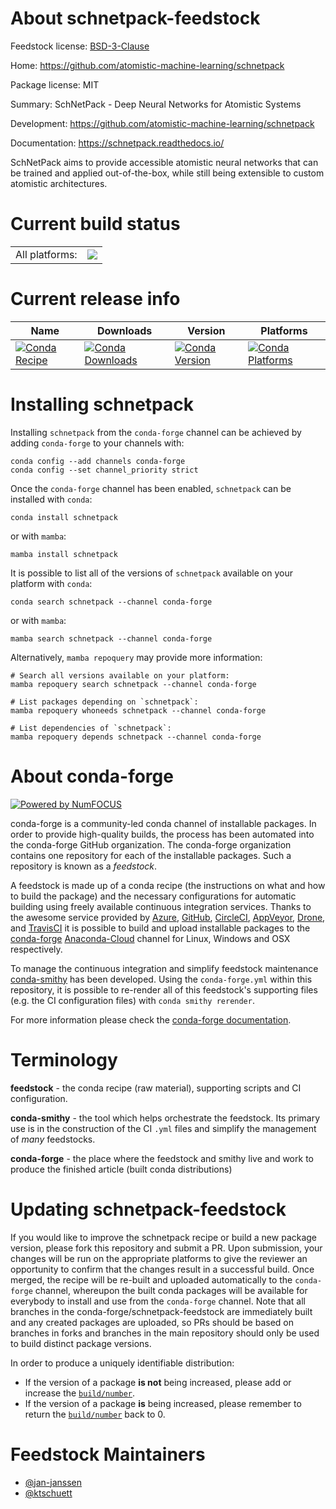 About schnetpack-feedstock
==========================

Feedstock license: [BSD-3-Clause](https://github.com/conda-forge/schnetpack-feedstock/blob/main/LICENSE.txt)

Home: https://github.com/atomistic-machine-learning/schnetpack

Package license: MIT

Summary: SchNetPack - Deep Neural Networks for Atomistic Systems

Development: https://github.com/atomistic-machine-learning/schnetpack

Documentation: https://schnetpack.readthedocs.io/

SchNetPack aims to provide accessible atomistic neural networks
that can be trained and applied out-of-the-box, while still being
extensible to custom atomistic architectures.


Current build status
====================


<table><tr><td>All platforms:</td>
    <td>
      <a href="https://dev.azure.com/conda-forge/feedstock-builds/_build/latest?definitionId=7558&branchName=main">
        <img src="https://dev.azure.com/conda-forge/feedstock-builds/_apis/build/status/schnetpack-feedstock?branchName=main">
      </a>
    </td>
  </tr>
</table>

Current release info
====================

| Name | Downloads | Version | Platforms |
| --- | --- | --- | --- |
| [![Conda Recipe](https://img.shields.io/badge/recipe-schnetpack-green.svg)](https://anaconda.org/conda-forge/schnetpack) | [![Conda Downloads](https://img.shields.io/conda/dn/conda-forge/schnetpack.svg)](https://anaconda.org/conda-forge/schnetpack) | [![Conda Version](https://img.shields.io/conda/vn/conda-forge/schnetpack.svg)](https://anaconda.org/conda-forge/schnetpack) | [![Conda Platforms](https://img.shields.io/conda/pn/conda-forge/schnetpack.svg)](https://anaconda.org/conda-forge/schnetpack) |

Installing schnetpack
=====================

Installing `schnetpack` from the `conda-forge` channel can be achieved by adding `conda-forge` to your channels with:

```
conda config --add channels conda-forge
conda config --set channel_priority strict
```

Once the `conda-forge` channel has been enabled, `schnetpack` can be installed with `conda`:

```
conda install schnetpack
```

or with `mamba`:

```
mamba install schnetpack
```

It is possible to list all of the versions of `schnetpack` available on your platform with `conda`:

```
conda search schnetpack --channel conda-forge
```

or with `mamba`:

```
mamba search schnetpack --channel conda-forge
```

Alternatively, `mamba repoquery` may provide more information:

```
# Search all versions available on your platform:
mamba repoquery search schnetpack --channel conda-forge

# List packages depending on `schnetpack`:
mamba repoquery whoneeds schnetpack --channel conda-forge

# List dependencies of `schnetpack`:
mamba repoquery depends schnetpack --channel conda-forge
```


About conda-forge
=================

[![Powered by
NumFOCUS](https://img.shields.io/badge/powered%20by-NumFOCUS-orange.svg?style=flat&colorA=E1523D&colorB=007D8A)](https://numfocus.org)

conda-forge is a community-led conda channel of installable packages.
In order to provide high-quality builds, the process has been automated into the
conda-forge GitHub organization. The conda-forge organization contains one repository
for each of the installable packages. Such a repository is known as a *feedstock*.

A feedstock is made up of a conda recipe (the instructions on what and how to build
the package) and the necessary configurations for automatic building using freely
available continuous integration services. Thanks to the awesome service provided by
[Azure](https://azure.microsoft.com/en-us/services/devops/), [GitHub](https://github.com/),
[CircleCI](https://circleci.com/), [AppVeyor](https://www.appveyor.com/),
[Drone](https://cloud.drone.io/welcome), and [TravisCI](https://travis-ci.com/)
it is possible to build and upload installable packages to the
[conda-forge](https://anaconda.org/conda-forge) [Anaconda-Cloud](https://anaconda.org/)
channel for Linux, Windows and OSX respectively.

To manage the continuous integration and simplify feedstock maintenance
[conda-smithy](https://github.com/conda-forge/conda-smithy) has been developed.
Using the ``conda-forge.yml`` within this repository, it is possible to re-render all of
this feedstock's supporting files (e.g. the CI configuration files) with ``conda smithy rerender``.

For more information please check the [conda-forge documentation](https://conda-forge.org/docs/).

Terminology
===========

**feedstock** - the conda recipe (raw material), supporting scripts and CI configuration.

**conda-smithy** - the tool which helps orchestrate the feedstock.
                   Its primary use is in the construction of the CI ``.yml`` files
                   and simplify the management of *many* feedstocks.

**conda-forge** - the place where the feedstock and smithy live and work to
                  produce the finished article (built conda distributions)


Updating schnetpack-feedstock
=============================

If you would like to improve the schnetpack recipe or build a new
package version, please fork this repository and submit a PR. Upon submission,
your changes will be run on the appropriate platforms to give the reviewer an
opportunity to confirm that the changes result in a successful build. Once
merged, the recipe will be re-built and uploaded automatically to the
`conda-forge` channel, whereupon the built conda packages will be available for
everybody to install and use from the `conda-forge` channel.
Note that all branches in the conda-forge/schnetpack-feedstock are
immediately built and any created packages are uploaded, so PRs should be based
on branches in forks and branches in the main repository should only be used to
build distinct package versions.

In order to produce a uniquely identifiable distribution:
 * If the version of a package **is not** being increased, please add or increase
   the [``build/number``](https://docs.conda.io/projects/conda-build/en/latest/resources/define-metadata.html#build-number-and-string).
 * If the version of a package **is** being increased, please remember to return
   the [``build/number``](https://docs.conda.io/projects/conda-build/en/latest/resources/define-metadata.html#build-number-and-string)
   back to 0.

Feedstock Maintainers
=====================

* [@jan-janssen](https://github.com/jan-janssen/)
* [@ktschuett](https://github.com/ktschuett/)

